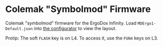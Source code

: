 # Colemak "Symbolmod" Firmware

Colemak "symbolmod" firmware for the ErgoDox Infinity. Load `MDErgo1-Default.json` into [the configurator](http://input.club/configurator) to view the layout.

Protip: The soft `FLASH` key is on L4. To access it, use the `FUN4` keys on L3.
